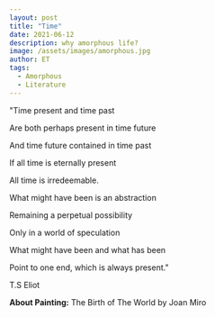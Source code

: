```yaml
---
layout: post
title: "Time"
date: 2021-06-12
description: why amorphous life?
image: /assets/images/amorphous.jpg
author: ET
tags:
  - Amorphous
  - Literature
---
```


"Time present and time past

Are both perhaps present in time future
 
And time future contained in time past

If all time is eternally present 

All time is irredeemable. 

What might have been is an abstraction

Remaining a perpetual possibility

Only in a world of speculation

What might have been and what has been

Point to one end, which is always present."

T.S Eliot

<b>About Painting:</b> <e>The Birth of The World</e> by Joan Miro 






